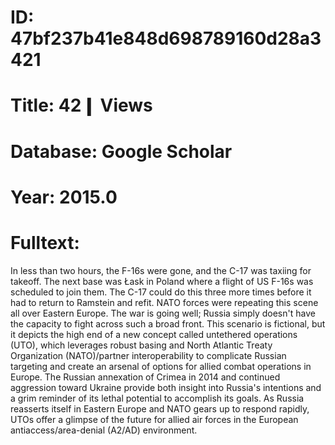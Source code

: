 # ID: 47bf237b41e848d698789160d28a3421
# Title: 42❙ Views
# Database: Google Scholar
# Year: 2015.0
# Fulltext:
In less than two hours, the F-16s were gone, and the C-17 was taxiing for takeoff.
The next base was Łask in Poland where a flight of US F-16s was scheduled to join them.
The C-17 could do this three more times before it had to return to Ramstein and refit.
NATO forces were repeating this scene all over Eastern Europe.
The war is going well; Russia simply doesn't have the capacity to fight across such a broad front.
This scenario is fictional, but it depicts the high end of a new concept called untethered operations (UTO), which leverages robust basing and North Atlantic Treaty Organization (NATO)/partner interoperability to complicate Russian targeting and create an arsenal of options for allied combat operations in Europe.
The Russian annexation of Crimea in 2014 and continued aggression toward Ukraine provide both insight into Russia's intentions and a grim reminder of its lethal potential to accomplish its goals.
As Russia reasserts itself in Eastern Europe and NATO gears up to respond rapidly, UTOs offer a glimpse of the future for allied air forces in the European antiaccess/area-denial (A2/AD) environment.